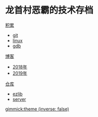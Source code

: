 
# 龙首村恶霸的技术存档

[积累]()
* [git](papers/git/index.md)
* [linux](papers/linux/index.md)
* [gdb](papers/gdb/index.md)

[博客]()
* [2018年](blog-2018/index.md)
* [2019年](blog-2019/index.md)

[仓库]()
* [ezlib](resp/ezlib.md)
* [server](resp/server.md)

<!-- set a default theme -->
[gimmick:theme (inverse: false)](bootstrap)

<!-- show a theme chooser in the menu bar -->
<!-- [gimmick:ThemeChooser](Change theme) -->